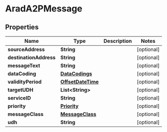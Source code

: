 # AradA2PMessage

## Properties
Name | Type | Description | Notes
------------ | ------------- | ------------- | -------------
**sourceAddress** | **String** |  |  [optional]
**destinationAddress** | **String** |  |  [optional]
**messageText** | **String** |  |  [optional]
**dataCoding** | [**DataCodings**](DataCodings.md) |  |  [optional]
**validityPeriod** | [**OffsetDateTime**](OffsetDateTime.md) |  |  [optional]
**targetUDH** | **List&lt;String&gt;** |  |  [optional]
**serviceID** | **String** |  |  [optional]
**priority** | [**Priority**](Priority.md) |  |  [optional]
**messageClass** | [**MessageClass**](MessageClass.md) |  |  [optional]
**udh** | **String** |  |  [optional]
